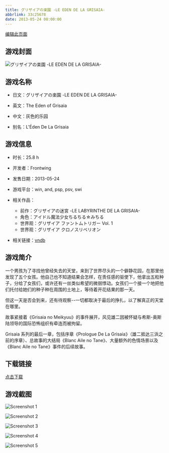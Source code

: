 ```yaml
---
title: グリザイアの楽園 -LE EDEN DE LA GRISAIA-
abbrlink: 33c25678
date: 2013-05-24 00:00:00
---
```

[编辑此页面](https://github.com/ACG-3/ADV3-source/blob/main/source/_posts/%E3%82%B0%E3%83%AA%E3%82%B6%E3%82%A4%E3%82%A2%E3%81%AE%E6%A5%BD%E5%9C%92%20-LE%20EDEN%20DE%20LA%20GRISAIA-.md)

## 游戏封面

![グリザイアの楽園 -LE EDEN DE LA GRISAIA-](https://pan.timero.xyz/d/onedrive/img_lib_001/%E3%82%B0%E3%83%AA%E3%82%B6%E3%82%A4%E3%82%A2%E3%81%AE%E6%A5%BD%E5%9C%92%20-LE%20EDEN%20DE%20LA%20GRISAIA-_cover.avif)


## 游戏名称

- 日文：グリザイアの楽園 -LE EDEN DE LA GRISAIA-
- 英文：The Eden of Grisaia
- 中文：灰色的乐园

- 别名：L'Éden De La Grisaia


## 游戏信息

- 时长：25.8 h
- 开发者：Frontwing
- 发售日期：2013-05-24
- 游戏平台：win, and, psp, psv, swi
- 相关作品：
   - 前作：グリザイアの迷宮 -LE LABYRINTHE DE LA GRISAIA-
   - 角色：アイドル魔法少女ちるちる☆みちる
   - 世界观：グリザイア ファントムトリガー Vol. 1
   - 世界观：グリザイア クロノスリベリオン

- 相关链接：[vndb](https://vndb.org/v7724)


## 游戏简介

一个男孩为了寻找他曾经失去的天堂，来到了世界尽头的一个僻静花园，在那里他发现了五个女孩。他自己也不知道结果会怎样，在责任感的驱使下，他拿出五粒种子，分给了女孩们，或许还有一丝类似希望的微弱悸动。女孩们一个接一个地把他们托付给她们的种子种在周围的土地上，等待着开花结果的那一天。

但这一天是否会到来，还有待观察--一切都取决于最后的挣扎，以了解真正的天堂在哪里。

故事紧接着《Grisaia no Meikyuu》的事件展开，风见雄二因被怀疑与希斯-奥斯陆领导的国际恐怖组织有牵连而被拘留。

Grisaia 系列的最后一章，包括序章《Prologue De La Grisaia》（雄二抵达三浜之前的序章）、总故事的大结局《Blanc Aile no Tane》、大量额外的色情场景以及《Blanc Aile no Tane》事件的后续故事。


## 下载链接

[点击下载](https://pan.timero.xyz/onedrive/adv_lib_001/%E3%82%B0%E3%83%AA%E3%82%B6%E3%82%A4%E3%82%A2%E3%81%AE%E6%A5%BD%E5%9C%92%20-LE%20EDEN%20DE%20LA%20GRISAIA-)


## 游戏截图


![Screenshot 1](https://pan.timero.xyz/d/onedrive/img_lib_001/%E3%82%B0%E3%83%AA%E3%82%B6%E3%82%A4%E3%82%A2%E3%81%AE%E6%A5%BD%E5%9C%92%20-LE%20EDEN%20DE%20LA%20GRISAIA-_Screenshot_1.avif)

![Screenshot 2](https://pan.timero.xyz/d/onedrive/img_lib_001/%E3%82%B0%E3%83%AA%E3%82%B6%E3%82%A4%E3%82%A2%E3%81%AE%E6%A5%BD%E5%9C%92%20-LE%20EDEN%20DE%20LA%20GRISAIA-_Screenshot_2.avif)

![Screenshot 3](https://pan.timero.xyz/d/onedrive/img_lib_001/%E3%82%B0%E3%83%AA%E3%82%B6%E3%82%A4%E3%82%A2%E3%81%AE%E6%A5%BD%E5%9C%92%20-LE%20EDEN%20DE%20LA%20GRISAIA-_Screenshot_3.avif)

![Screenshot 4](https://pan.timero.xyz/d/onedrive/img_lib_001/%E3%82%B0%E3%83%AA%E3%82%B6%E3%82%A4%E3%82%A2%E3%81%AE%E6%A5%BD%E5%9C%92%20-LE%20EDEN%20DE%20LA%20GRISAIA-_Screenshot_4.avif)

![Screenshot 5](https://pan.timero.xyz/d/onedrive/img_lib_001/%E3%82%B0%E3%83%AA%E3%82%B6%E3%82%A4%E3%82%A2%E3%81%AE%E6%A5%BD%E5%9C%92%20-LE%20EDEN%20DE%20LA%20GRISAIA-_Screenshot_5.avif)

